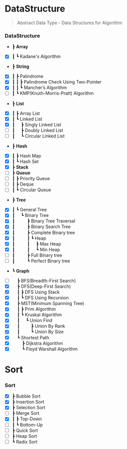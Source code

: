 # DataStructure
> Abstract Data Type - Data Structures for Algorithm
### DataStructure
- ┣ __Array__
- [x] ┃&nbsp;┗ Kadane's Algorithm
- ┣ __String__
- [x] ┃&nbsp;┣ Palindrome
- [x] ┃&nbsp;┃&nbsp;┣ Palindrome Check Using Two-Pointer
- [x] ┃&nbsp;┃&nbsp;┗ Mancher’s Algorithm
- [ ] ┃&nbsp;┗ KMP(Knuth-Morris-Pratt) Algorithm
- ┣ __List__
- [x] ┃&nbsp;┣ Array List
- [x] ┃&nbsp;┗ Linked List
- [x] ┃&nbsp;&nbsp;&nbsp;&nbsp;&nbsp;┣ Singly Linked List
- [ ] ┃&nbsp;&nbsp;&nbsp;&nbsp;&nbsp;┣ Doubly Linked List
- [ ] ┃&nbsp;&nbsp;&nbsp;&nbsp;&nbsp;┗ Circular Linked List
- ┣ __Hash__
- [x] ┃&nbsp;┣ Hash Map
- [x] ┃&nbsp;┗ Hash Set
- [x] ┣ __Stack__
- [ ] ┣ __Queue__
- [ ] ┃&nbsp;┣ Priority Queue
- [ ] ┃&nbsp;┣ Deque
- [ ] ┃&nbsp;┗ Circular Queue
- ┣ __Tree__
- [x] ┃&nbsp;┗ General Tree
- [x] ┃&nbsp;&nbsp;&nbsp;&nbsp;&nbsp;┗ Binary Tree
- [x] ┃&nbsp;&nbsp;&nbsp;&nbsp;&nbsp;&nbsp;&nbsp;&nbsp;&nbsp;&nbsp;┣ Binary Tree Traversal
- [x] ┃&nbsp;&nbsp;&nbsp;&nbsp;&nbsp;&nbsp;&nbsp;&nbsp;&nbsp;&nbsp;┣ Binary Search Tree
- [x] ┃&nbsp;&nbsp;&nbsp;&nbsp;&nbsp;&nbsp;&nbsp;&nbsp;&nbsp;&nbsp;┣ Complete Binary tree
- [x] ┃&nbsp;&nbsp;&nbsp;&nbsp;&nbsp;&nbsp;&nbsp;&nbsp;&nbsp;&nbsp;┃&nbsp;┗ Heap
- [x] ┃&nbsp;&nbsp;&nbsp;&nbsp;&nbsp;&nbsp;&nbsp;&nbsp;&nbsp;&nbsp;┃&nbsp;&nbsp;&nbsp;&nbsp;&nbsp;┣ Max Heap
- [x] ┃&nbsp;&nbsp;&nbsp;&nbsp;&nbsp;&nbsp;&nbsp;&nbsp;&nbsp;&nbsp;┃&nbsp;&nbsp;&nbsp;&nbsp;&nbsp;┗ Min Heap
- [ ] ┃&nbsp;&nbsp;&nbsp;&nbsp;&nbsp;&nbsp;&nbsp;&nbsp;&nbsp;&nbsp;┣ Full Binary tree
- [ ] ┃&nbsp;&nbsp;&nbsp;&nbsp;&nbsp;&nbsp;&nbsp;&nbsp;&nbsp;&nbsp;┗ Perfect Binary tree
- ┗ __Graph__
- [ ] &nbsp;&nbsp;&nbsp;&nbsp;┣ BFS(Breadth-First Search)
- [x] &nbsp;&nbsp;&nbsp;&nbsp;┣ DFS(Deep-First Search)
- [x] &nbsp;&nbsp;&nbsp;&nbsp;┃&nbsp;┣ DFS Using Stack
- [x] &nbsp;&nbsp;&nbsp;&nbsp;┃&nbsp;┗ DFS Using Recursion
- [x] &nbsp;&nbsp;&nbsp;&nbsp;┣ MST(Minimum Spanning Tree)
- [x] &nbsp;&nbsp;&nbsp;&nbsp;┃&nbsp;┣ Prim Algorithm
- [x] &nbsp;&nbsp;&nbsp;&nbsp;┃&nbsp;┗ Kruskal Algorithm
- [x] &nbsp;&nbsp;&nbsp;&nbsp;┃&nbsp;&nbsp;&nbsp;&nbsp;&nbsp;┗ Union Find
- [x] &nbsp;&nbsp;&nbsp;&nbsp;┃&nbsp;&nbsp;&nbsp;&nbsp;&nbsp;&nbsp;&nbsp;&nbsp;&nbsp;┣ Union By Rank
- [x] &nbsp;&nbsp;&nbsp;&nbsp;┃&nbsp;&nbsp;&nbsp;&nbsp;&nbsp;&nbsp;&nbsp;&nbsp;&nbsp;┗ Union By Size
- [x] &nbsp;&nbsp;&nbsp;&nbsp;┗ Shortest Path
- [x] &nbsp;&nbsp;&nbsp;&nbsp;&nbsp;&nbsp;&nbsp;&nbsp;┣ Dijkstra Algorithm
- [x] &nbsp;&nbsp;&nbsp;&nbsp;&nbsp;&nbsp;&nbsp;&nbsp;┗ Floyd Warshall Algorithm 

# Sort
### Sort
- [x] ┣ Bubble Sort
- [x] ┣ Insertion Sort
- [x] ┣ Selection Sort
- [ ] ┣ Merge Sort
- [x] ┃&nbsp;┣ Top-Down
- [ ] ┃&nbsp;┗ Bottom-Up
- [ ] ┣ Quick Sort
- [ ] ┣ Heap Sort
- [ ] ┗ Radix Sort
